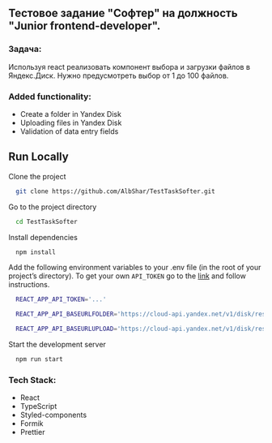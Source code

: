 ## Тестовое задание "Софтер" на должность "Junior frontend-developer".

### Задача:

Используя react реализовать компонент выбора и загрузки файлов в Яндекс.Диск. Нужно предусмотреть выбор от 1 до 100 файлов.

### Added functionality:

- Create a folder in Yandex Disk
- Uploading files in Yandex Disk
- Validation of data entry fields

## Run Locally

Clone the project

```bash
  git clone https://github.com/AlbShar/TestTaskSofter.git
```

Go to the project directory

```bash
  cd TestTaskSofter
```

Install dependencies

```bash
  npm install
```

Add the following environment variables to your .env file (in the root of your project’s directory). To get your own `API_TOKEN` go to the [link](https://yandex.ru/dev/direct/doc/start/token.html) and follow instructions.

```bash
  REACT_APP_API_TOKEN='...'

  REACT_APP_API_BASEURLFOLDER='https://cloud-api.yandex.net/v1/disk/resources?path='

  REACT_APP_API_BASEURLUPLOAD='https://cloud-api.yandex.net/v1/disk/resources/upload?path='
```

Start the development server

```bash
  npm run start
```

### Tech Stack:

- React
- TypeScript
- Styled-components
- Formik
- Prettier
